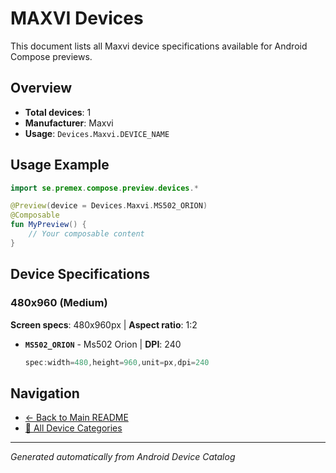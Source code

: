 # MAXVI Devices

This document lists all Maxvi device specifications available for Android Compose previews.

## Overview

- **Total devices**: 1
- **Manufacturer**: Maxvi
- **Usage**: `Devices.Maxvi.DEVICE_NAME`

## Usage Example

```kotlin
import se.premex.compose.preview.devices.*

@Preview(device = Devices.Maxvi.MS502_ORION)
@Composable
fun MyPreview() {
    // Your composable content
}
```

## Device Specifications

### 480x960 (Medium)

**Screen specs**: 480x960px | **Aspect ratio**: 1:2

- **`MS502_ORION`** - Ms502 Orion | **DPI**: 240
  ```kotlin
  spec:width=480,height=960,unit=px,dpi=240
  ```

## Navigation

- [← Back to Main README](../../README.md)
- [📱 All Device Categories](../README.md)

---
*Generated automatically from Android Device Catalog*
